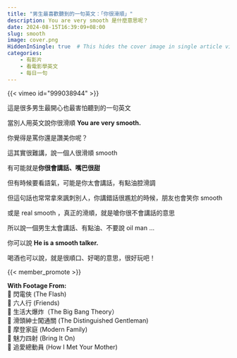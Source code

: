 ```yaml
---
title: "男生最喜歡聽到的一句英文：「你很滑順」"
description: You are very smooth 是什麼意思呢？
date: 2024-08-15T16:39:09+08:00
slug: smooth
image: cover.png
HiddenInSingle: true  # This hides the cover image in single article view
categories:
    - 有影片
    - 看電影學英文
    - 每日一句
---
```


{{< vimeo id="999038944" >}}

這是很多男生最開心也最害怕聽到的一句英文

當別人用英文說你很滑順 **You are very smooth.** 

你覺得是罵你還是讚美你呢？


這其實很難講，說一個人很滑順 smooth 

有可能就是**你很會講話、嘴巴很甜**

但有時候要看語氣，可能是你太會講話，有點油腔滑調

但這句話也常常拿來諷刺別人，你講錯話很尷尬的時候，朋友也會笑你 smooth 

或是 real smooth ，真正的滑順，就是嗆你很不會講話的意思

所以說一個男生太會講話、有點油、不要說 oil man ... 

你可以說 **He is a smooth talker.**

喝酒也可以說，就是很順口、好喝的意思，很好玩吧！

{{< member_promote >}}

**With Footage From:**    
🎥 閃電俠 (The Flash)   
🎥 六人行 (Friends)  
🎥 生活大爆炸（The Big Bang Theory）  
🎥 滑頭紳士闖通關 (The Distinguished Gentleman)  
🎥 摩登家庭 (Modern Family)  
🎥 魅力四射 (Bring It On)  
🎥 追愛總動員 (How I Met Your Mother)  